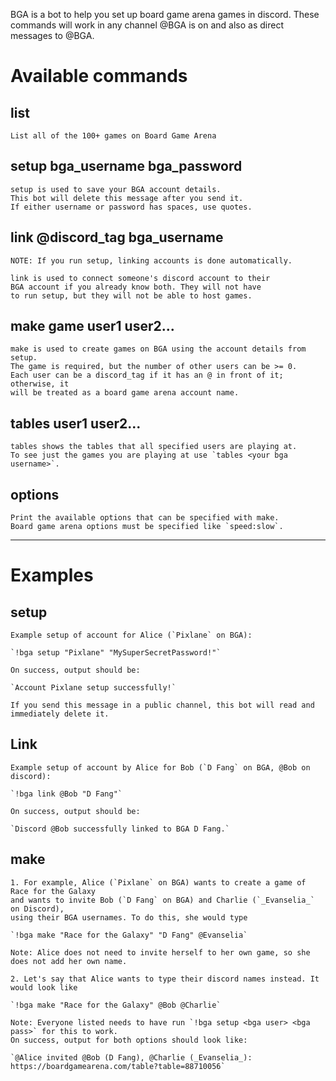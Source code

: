 BGA is a bot to help you set up board game arena games in discord.
These commands will work in any channel @BGA is on and also as direct messages to @BGA.

# __**Available commands**__

## **list**
    List all of the 100+ games on Board Game Arena

## **setup bga_username bga_password**
    setup is used to save your BGA account details.
    This bot will delete this message after you send it.
    If either username or password has spaces, use quotes.

## **link @discord_tag bga_username**
    NOTE: If you run setup, linking accounts is done automatically.

    link is used to connect someone's discord account to their
    BGA account if you already know both. They will not have
    to run setup, but they will not be able to host games.

## **make game user1 user2...**
    make is used to create games on BGA using the account details from setup.
    The game is required, but the number of other users can be >= 0.
    Each user can be a discord_tag if it has an @ in front of it; otherwise, it
    will be treated as a board game arena account name.

## **tables user1 user2...**
    tables shows the tables that all specified users are playing at.
    To see just the games you are playing at use `tables <your bga username>`.

## **options**
    Print the available options that can be specified with make.
    Board game arena options must be specified like `speed:slow`.

---

# __**Examples**__

## **setup**
    Example setup of account for Alice (`Pixlane` on BGA):

    `!bga setup "Pixlane" "MySuperSecretPassword!"`

    On success, output should be:

    `Account Pixlane setup successfully!`

    If you send this message in a public channel, this bot will read and immediately delete it.

## **Link**
    Example setup of account by Alice for Bob (`D Fang` on BGA, @Bob on discord):

    `!bga link @Bob "D Fang"`

    On success, output should be:

    `Discord @Bob successfully linked to BGA D Fang.`

## **make**
    1. For example, Alice (`Pixlane` on BGA) wants to create a game of Race for the Galaxy
    and wants to invite Bob (`D Fang` on BGA) and Charlie (`_Evanselia_` on Discord),
    using their BGA usernames. To do this, she would type

    `!bga make "Race for the Galaxy" "D Fang" @Evanselia`

    Note: Alice does not need to invite herself to her own game, so she does not add her own name.

    2. Let's say that Alice wants to type their discord names instead. It would look like

    `!bga make "Race for the Galaxy" @Bob @Charlie`

    Note: Everyone listed needs to have run `!bga setup <bga user> <bga pass>` for this to work.
    On success, output for both options should look like:

    `@Alice invited @Bob (D Fang), @Charlie (_Evanselia_): https://boardgamearena.com/table?table=88710056`
